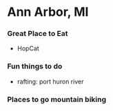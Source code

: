 # Ann Arbor, MI

### Great Place to Eat
- HopCat

### Fun things to do
- rafting: port huron river

### Places to go mountain biking
